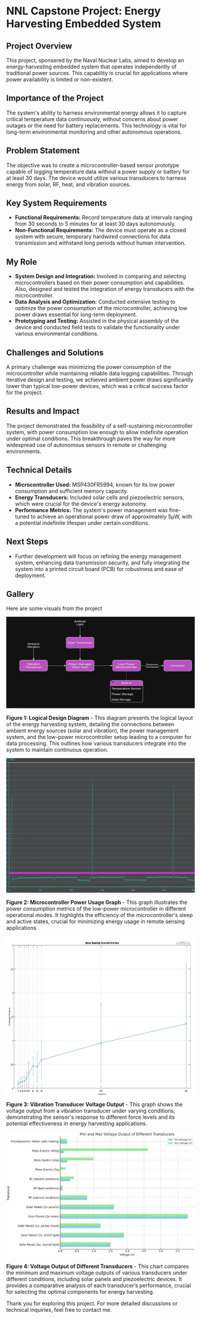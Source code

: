 # NNL Capstone Project: Energy Harvesting Embedded System

## Project Overview

This project, sponsered by the Naval Nuclear Labs, aimed to develop an energy-harvesting embedded system that operates independently of traditional power sources. This capability is crucial for applications where power availability is limited or non-existent.

## Importance of the Project

The system's ability to harness environmental energy allows it to capture critical temperature data continuously, without concerns about power outages or the need for battery replacements. This technology is vital for long-term environmental monitoring and other autonomous operations.

## Problem Statement

The objective was to create a microcontroller-based sensor prototype capable of logging temperature data without a power supply or battery for at least 30 days. The device would utilize various transducers to harness energy from solar, RF, heat, and vibration sources.

## Key System Requirements

- **Functional Requirements:** Record temperature data at intervals ranging from 30 seconds to 5 minutes for at least 30 days autonomously.
- **Non-Functional Requirements:** The device must operate as a closed system with secure, temporary hardwired connections for data transmission and withstand long periods without human intervention.

## My Role

- **System Design and Integration:** Involved in comparing and selecting microcontrollers based on their power consumption and capabilities. Also, designed and tested the integration of energy transducers with the microcontroller.
- **Data Analysis and Optimization:** Conducted extensive testing to optimize the power consumption of the microcontroller, achieving low power draws essential for long-term deployment.
- **Prototyping and Testing:** Assisted in the physical assembly of the device and conducted field tests to validate the functionality under various environmental conditions.

## Challenges and Solutions

A primary challenge was minimizing the power consumption of the microcontroller while maintaining reliable data logging capabilities. Through iterative design and testing, we achieved ambient power draws significantly lower than typical low-power devices, which was a critical success factor for the project.

## Results and Impact

The project demonstrated the feasibility of a self-sustaining microcontroller system, with power consumption low enough to allow indefinite operation under optimal conditions. This breakthrough paves the way for more widespread use of autonomous sensors in remote or challenging environments.

## Technical Details

- **Microcontroller Used:** MSP430FR5994, known for its low power consumption and sufficient memory capacity.
- **Energy Transducers:** Included solar cells and piezoelectric sensors, which were crucial for the device's energy autonomy.
- **Performance Metrics:** The system's power management was fine-tuned to achieve an operational power draw of approximately 5µW, with a potential indefinite lifespan under certain conditions.

## Next Steps

- Further development will focus on refining the energy management system, enhancing data transmission security, and fully integrating the system into a printed circuit board (PCB) for robustness and ease of deployment.

## Gallery

Here are some visuals from the project

![Logical Design Diagram](/images/nnl_capstone_images/nnl_logical_design.JPG)

**Figure 1: Logical Design Diagram** - This diagram presents the logical layout of the energy harvesting system, detailing the connections between ambient energy sources (solar and vibration), the power management system, and the low-power microcontroller setup leading to a computer for data processing. This outlines how various transducers integrate into the system to maintain continuous operation.

![Logical Design Diagram](/images/nnl_capstone_images/nnl_micro_power_usage.JPG)

**Figure 2: Microcontroller Power Usage Graph** - This graph illustrates the power consumption metrics of the low-power microcontroller in different operational modes. It highlights the efficiency of the microcontroller's sleep and active states, crucial for minimizing energy usage in remote sensing applications.

![Logical Design Diagram](/images/nnl_capstone_images/nnl_vibrational_voltage_output.JPG)

**Figure 3: Vibration Transducer Voltage Output** - This graph shows the voltage output from a vibration transducer under varying conditions, demonstrating the sensor's response to different force levels and its potential effectiveness in energy harvesting applications.

![Logical Design Diagram](/images/nnl_capstone_images/nnl_voltage_output_transducers.JPG)

**Figure 4: Voltage Output of Different Transducers** - This chart compares the minimum and maximum voltage outputs of various transducers under different conditions, including solar panels and piezoelectric devices. It provides a comparative analysis of each transducer’s performance, crucial for selecting the optimal components for energy harvesting.

Thank you for exploring this project. For more detailed discussions or technical inquiries, feel free to contact me.

